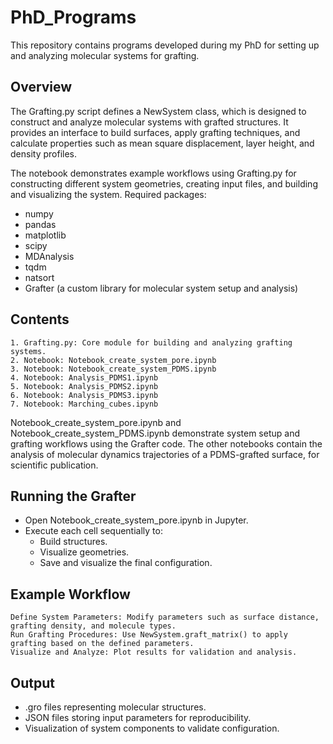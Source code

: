 # PhD_Programs
This repository contains programs developed during my PhD for setting up and analyzing molecular systems for grafting.

## Overview

The Grafting.py script defines a NewSystem class, which is designed to construct and analyze molecular systems with grafted structures. It provides an interface to build surfaces, apply grafting techniques, and calculate properties such as mean square displacement, layer height, and density profiles.

The notebook demonstrates example workflows using Grafting.py for constructing different system geometries, creating input files, and building and visualizing the system.
Required packages:
- numpy
- pandas
- matplotlib
- scipy
- MDAnalysis
- tqdm
- natsort
- Grafter (a custom library for molecular system setup and analysis)

## Contents

    1. Grafting.py: Core module for building and analyzing grafting systems.
    2. Notebook: Notebook_create_system_pore.ipynb
    3. Notebook: Notebook_create_system_PDMS.ipynb
    4. Notebook: Analysis_PDMS1.ipynb
    5. Notebook: Analysis_PDMS2.ipynb
    6. Notebook: Analysis_PDMS3.ipynb
    7. Notebook: Marching_cubes.ipynb

Notebook_create_system_pore.ipynb and Notebook_create_system_PDMS.ipynb demonstrate system setup and grafting workflows using the Grafter code.
The other notebooks contain the analysis of molecular dynamics trajectories of a PDMS-grafted surface, for scientific publication.

## Running the Grafter

- Open Notebook_create_system_pore.ipynb in Jupyter.
- Execute each cell sequentially to:
  - Build structures.
  - Visualize geometries.
  - Save and visualize the final configuration.

## Example Workflow

    Define System Parameters: Modify parameters such as surface distance, grafting density, and molecule types.
    Run Grafting Procedures: Use NewSystem.graft_matrix() to apply grafting based on the defined parameters.
    Visualize and Analyze: Plot results for validation and analysis.

## Output

- .gro files representing molecular structures.
- JSON files storing input parameters for reproducibility.
- Visualization of system components to validate configuration.
